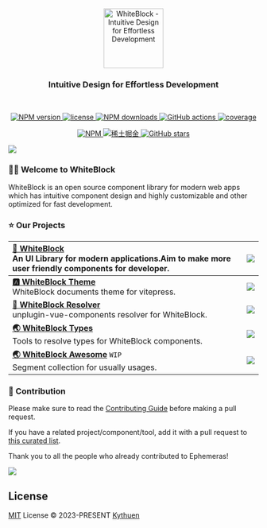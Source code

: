 <p align="center">
  <br>
  <a href="https://github.com/Kythuen/white-block">
    <img src="https://cdn.jsdelivr.net/gh/Kythuen/static/logos/white-block/dark.png" alt="WhiteBlock - Intuitive Design for Effortless Development" height="120">
  </a>
</p>
<h3 align="center">Intuitive Design for Effortless Development</h3>
<br>

<p align="center">
  <a href="https://www.npmjs.com/package/white-block" target="__blank">
    <img src="https://img.shields.io/npm/v/white-block?color=a1b858" alt="NPM version">
  </a>
  <a href="https://github.com/Kythuen/white-block/blob/main/LICENSE" target="__blank">
    <img src="https://img.shields.io/npm/l/white-block" alt="license">
  </a>
  <a href="https://www.npmjs.com/package/white-block" target="__blank">
    <img src="https://img.shields.io/npm/dm/white-block" alt="NPM downloads">
  </a>
  <a href="https://github.com/Kythuen/white-block/actions/workflows/release.yml" target="__blank">
    <img src="https://img.shields.io/github/actions/workflow/status/Kythuen/white-block/release.yml" alt="GitHub actions">
  </a>
  <a href="https://codecov.io/gh/Kythuen/white-block" target="__blank">
    <img src="https://img.shields.io/codecov/c/github/Kythuen/white-block?flag=core" alt="coverage">
  </a>
</p>
<p align="center">
  <a href="https://www.npmjs.com/~white-block">
    <img src="https://img.shields.io/badge/NPM-CB3837.svg?logo=npm&logoColor=white" alt="NPM">
  </a>
  <a href="https://juejin.cn/user/3526835391969069/posts">
    <img src="https://img.shields.io/badge/稀土掘金-007FFF.svg?logo=juejin&logoColor=white" alt="稀土掘金">
  </a>
  <a href="https://github.com/Kythuen/white-block" target="__blank">
    <img alt="GitHub stars" src="https://img.shields.io/github/stars/Kythuen/white-block?style=social">
  </a>
</p>


![](https://raw.githubusercontent.com/andreasbm/readme/master/assets/lines/rainbow.png)


### 👋🏻 Welcome to WhiteBlock

WhiteBlock is an open source component library for modern web apps which has intuitive component design and highly customizable and other optimized for fast development.

### ⭐️ Our Projects

| [**🤯 WhiteBlock**][white-block-link]<br/>An UI Library for modern applications.Aim to make more user friendly components for developer. | [![][white-block-cover]][white-block-link]   |
| :----------------------------------------------------------------------------------------------------------------------------------------------------------------------------------------------------------------------------------------------------------------------------------------------------------- | :----------------------------------------- |
| [**🅰️ WhiteBlock Theme**][white-block-vitepress-link]<br/>WhiteBlock documents theme for vitepress. | [![][white-block-vitepress-cover]][white-block-vitepress-link]   |
| [**🧸 WhiteBlock Resolver**][white-block-resolver-link]<br/>unplugin-vue-components resolver for WhiteBlock. | [![][white-block-resolver-cover]][white-block-resolver-link] |
| [**🌏 WhiteBlock Types**][white-block-types-link]<br/>Tools to resolve types for WhiteBlock components. | [![][white-block-types-cover]][white-block-types-link]   |
| [**🌏 WhiteBlock Awesome**][white-block-awesome-link] `WIP`<br/>Segment collection for usually usages. | [![][white-block-awesome-cover]][white-block-awesome-link]   |

### 🤝 Contribution

Please make sure to read the [Contributing Guide](./CONTRIBUTING.md) before making a pull request.

If you have a related project/component/tool, add it with a pull request to [this curated list](https://github.com/Kythuen/awesome).

Thank you to all the people who already contributed to Ephemeras!

<a href="https://github.com/Kythuen/ephemeras/graphs/contributors"><img src="https://opencollective.com/ephemeras/contributors.svg?width=890" /></a>

## License

[MIT](./LICENSE) License &copy; 2023-PRESENT [Kythuen](https://github.com/Kythuen)



<!-- LINK GROUP -->

[white-block-cover]: https://cdn.jsdelivr.net/gh/Kythuen/static/images/white-block/core.png
[white-block-link]: https://kythuen.github.io/white-block/
[white-block-vitepress-cover]: https://cdn.jsdelivr.net/gh/Kythuen/static/images/white-block/vitepress.png
[white-block-vitepress-link]: https://kythuen.github.io/white-block/packages/vitepress
[white-block-types-cover]: https://cdn.jsdelivr.net/gh/Kythuen/static/images/white-block/types.png
[white-block-types-link]: https://kythuen.github.io/white-block/packages/types
[white-block-resolver-cover]: https://cdn.jsdelivr.net/gh/Kythuen/static/images/white-block/resolver.png
[white-block-resolver-link]: https://kythuen.github.io/white-block/packages/resolver
[white-block-awesome-cover]: https://cdn.jsdelivr.net/gh/Kythuen/static/images/white-block/awesome.png
[white-block-awesome-link]: https://kythuen.github.io/white-block/packages/awesome